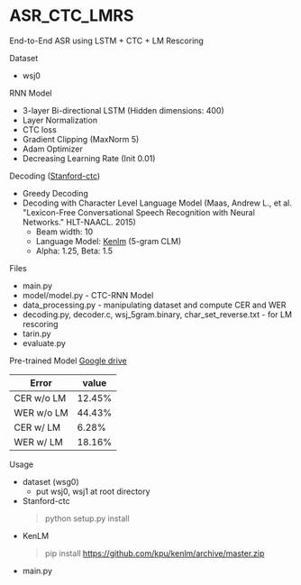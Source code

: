 # ASR_CTC_LMRS
End-to-End ASR using LSTM + CTC + LM Rescoring

Dataset
* wsj0

RNN Model
* 3-layer Bi-directional LSTM (Hidden dimensions: 400)
* Layer Normalization
* CTC loss
* Gradient Clipping (MaxNorm 5)
* Adam Optimizer
* Decreasing Learning Rate (Init 0.01)

Decoding ([Stanford-ctc](https://github.com/amaas/stanford-ctc))
* Greedy Decoding
* Decoding with Character Level Language Model (Maas, Andrew L., et al. "Lexicon-Free Conversational Speech Recognition with Neural Networks." HLT-NAACL. 2015)
  * Beam width: 10
  * Language Model: [Kenlm](https://github.com/kpu/kenlm) (5-gram CLM)
  * Alpha: 1.25, Beta: 1.5
 
Files
* main.py 
* model/model.py - CTC-RNN Model
* data_processing.py - manipulating dataset and compute CER and WER
* decoding.py, decoder.c, wsj_5gram.binary, char_set_reverse.txt - for LM rescoring
* tarin.py
* evaluate.py

Pre-trained Model
[Google drive](https://drive.google.com/drive/folders/1TkEZtcFRocW3cHILxtouhZNl6iLja6dB?usp=sharing)

|Error|value|
|------|---|
|CER w/o LM|12.45%|
|WER w/o LM|44.43%|
|CER w/ LM|6.28%|
|WER w/ LM|18.16%|

Usage
* dataset (wsg0)
  - put wsj0, wsj1 at root directory
* Stanford-ctc
  > python setup.py install
* KenLM
  > pip install https://github.com/kpu/kenlm/archive/master.zip
* main.py
